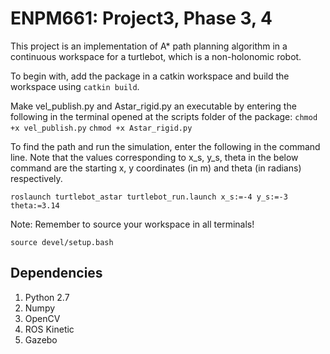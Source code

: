 # ENPM661: Project3, Phase 3, 4
This project is an implementation of A* path planning algorithm in a continuous workspace for a turtlebot, which is a non-holonomic robot. 

To begin with, add the package in a catkin workspace and build the workspace using ```catkin build```.

Make vel_publish.py and Astar_rigid.py an executable by entering the following in the terminal opened at the scripts folder of the package: 
```chmod +x vel_publish.py```
```chmod +x Astar_rigid.py```

To find the path and run the simulation, enter the following in the command line. Note that the values corresponding to x_s, y_s, theta in the below command are the starting x, y coordinates (in m) and theta (in radians) respectively.

```roslaunch turtlebot_astar turtlebot_run.launch x_s:=-4 y_s:=-3 theta:=3.14```

Note: Remember to source your workspace in all terminals!

```source devel/setup.bash```

## Dependencies
1. Python 2.7
2. Numpy
3. OpenCV
4. ROS Kinetic 
5. Gazebo

